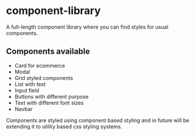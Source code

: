 # component-library
 A full-length component library where you can find styles for usual components.
 ## Components available
 * Card for ecommerce
 * Modal 
 * Grid styled components
 * List with text 
 * Input field
 * Buttons with different purpose
 * Text with different font sizes
 * Navbar
 
 Components are styled using component based styling and in future will be extending it to utility based css styling systems.
